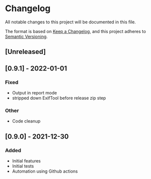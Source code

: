 # Changelog
All notable changes to this project will be documented in this file.

The format is based on [Keep a Changelog](https://keepachangelog.com/en/1.0.0/),
and this project adheres to [Semantic Versioning](https://semver.org/spec/v2.0.0.html).

## [Unreleased]

## [0.9.1] - 2022-01-01
### Fixed
- Output in report mode
- stripped down ExifTool before release zip step
### Other
- Code cleanup

## [0.9.0] - 2021-12-30
### Added 
- Initial features
- Initial tests
- Automation using Github actions
